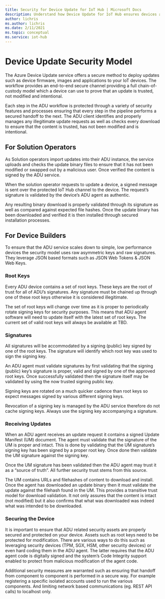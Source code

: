 ```yaml
---
title: Security for Device Update for IoT Hub | Microsoft Docs
description: Understand how Device Update for IoT Hub ensures devices are updated securely.
author: lichris
ms.author: lichris
ms.date: 2/11/2021
ms.topic: conceptual
ms.service: iot-hub
---
```


# Device Update Security Model

The Azure Device Update service offers a secure method to deploy updates such as device firmware, images and applications to your IoT devices. The workflow provides an end-to-end secure channel providing a full chain-of-custody model which a device can use to prove that an update is trusted, not modified and intentional.

Each step in the ADU workflow is protected through a variety of security features and processes ensuring that every step in the pipeline performs a secured handoff to the next. The ADU client identifies and properly manages any illegitimate update requests as well as checks every download to ensure that the content is trusted, has not been modified and is intentional.

## For Solution Operators

As Solution operators import updates into their ADU instance, the service uploads and checks the update binary files to ensure that it has not been modified or swapped out by a malicious user. Once verified the content is signed by the ADU service.

When the solution operator requests to update a device, a signed message is sent over the protected IoT Hub channel to the device. The request’s signature is validated by the device’s ADU agent as authentic. 

Any resulting binary download is properly validated through its signature as well as compared against expected file hashes. Once the update binary has been downloaded and verified it is then installed through secured installation processes.

## For Device Builders

To ensure that the ADU service scales down to simple, low performance devices the security model uses raw asymmetric keys and raw signatures. They leverage JSON based formats such as JSON Web Tokens & JSON Web Keys.

### Root Keys

Every ADU device contains a set of root keys. These keys are the root of trust for all of ADU’s signatures. Any signature must be chained up through one of these root keys otherwise it is considered illegitimate.

The set of root keys will change over time as it is proper to periodically rotate signing keys for security purposes. This means that ADU agent software will need to update itself with the latest set of root keys. The current set of valid root keys will always be available at TBD.

### Signatures

All signatures will be accommodated by a signing (public) key signed by one of the root keys. The signature will identify which root key was used to sign the signing key. 

An ADU agent must validate signatures by first validating that the signing (public) key’s signature is proper, valid and signed by one of the approved root keys. Once successfully validated then the signature itself may be validated by using the now trusted signing public key.

Signing keys are rotated on a much quicker cadence than root keys so expect messages signed by various different signing keys. 

Revocation of a signing key is managed by the ADU service therefore do not cache signing keys. Always use the signing key accompanying a signature.

### Receiving Updates

When an ADU agent receives an update request it contains a signed Update Manifest (UM) document. The agent must validate that the signature of the UM is proper and intact. This is done by validating that the UM signature’s signing key has been signed by a proper root key. Once done then validate the UM signature against the signing key.

Once the UM signature has been validated then the ADU agent may trust it as a “source of truth”. All further security trust stems from this source. 

The UM contains URLs and filehashes of content to download and install. Once the agent has downloaded an update binary then it must validate the update against the filehash found in the UM. This provides a transitive trust model for download validation. It not only assures that the content is intact (not modified) but it also confirms that what was downloaded was indeed what was intended to be downloaded. 

### Securing the Device

It is important to ensure that ADU related security assets are properly secured and protected on your device. Assets such as root keys need to be protected for modification. There are various ways to do this such as leveraging security devices (TPM, SGX, HSM, other security devices) or even hard coding them in the ADU agent. The latter requires that the ADU agent code is digitally signed and the system’s Code Integrity support enabled to protect from malicious modification of the agent code.

Additional security measures are warranted such as ensuring that handoff from component to component is performed in a secure way. For example registering a specific isolated accounts used to run the various components. And limiting network based communications (eg. REST API calls) to localhost only.

